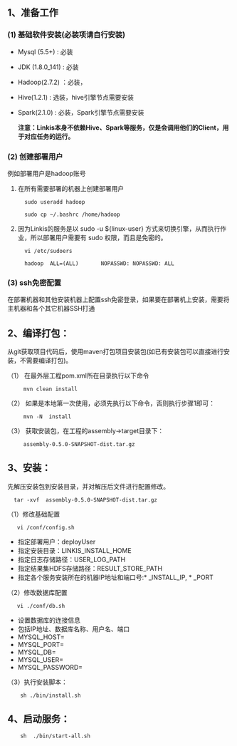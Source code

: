 ## 1、准备工作

### (1) 基础软件安装(必装项请自行安装)

- Mysql (5.5+) : 必装
- JDK (1.8.0_141) : 必装
- Hadoop(2.7.2) ：必装， 
- Hive(1.2.1) : 选装，hive引擎节点需要安装
- Spark(2.1.0) :  必装，Spark引擎节点需要安装

  **注意：Linkis本身不依赖Hive、Spark等服务，仅是会调用他们的Client，用于对应任务的运行。**

### (2) 创建部署用户

例如部署用户是hadoop账号

1. 在所有需要部署的机器上创建部署用户
   
         sudo useradd hadoop
     
         sudo cp ~/.bashrc /home/hadoop

2. 因为Linkis的服务是以 sudo -u ${linux-user} 方式来切换引擎，从而执行作业，所以部署用户需要有 sudo 权限，而且是免密的。

         vi /etc/sudoers

         hadoop  ALL=(ALL)       NOPASSWD: NOPASSWD: ALL

### (3) ssh免密配置

在部署机器和其他安装机器上配置ssh免密登录，如果要在部署机上安装，需要将主机器和各个其它机器SSH打通


## 2、编译打包：
   从git获取项目代码后，使用maven打包项目安装包(如已有安装包可以直接进行安装，不需要编译打包)。
   
   （1） 在最外层工程pom.xml所在目录执行以下命令
   
         mvn clean install
   （2） 如果是本地第一次使用，必须先执行以下命令，否则执行步骤1即可：
   
         mvn -N  install
   （3） 获取安装包，在工程的assembly->target目录下：
   
         assembly-0.5.0-SNAPSHOT-dist.tar.gz
          
## 3、安装：
   先解压安装包到安装目录，并对解压后文件进行配置修改。
   
      tar -xvf  assembly-0.5.0-SNAPSHOT-dist.tar.gz
   （1）修改基础配置  
   
       vi /conf/config.sh   
        
   - 指定部署用户：deployUser
   - 指定安装目录：LINKIS_INSTALL_HOME
   - 指定日志存储路径：USER_LOG_PATH
   - 指定结果集HDFS存储路径：RESULT_STORE_PATH
   - 指定各个服务安装所在的机器IP地址和端口号:* _INSTALL_IP, * _PORT
        
   （2）修改数据库配置 
   
       vi ./conf/db.sh 
            
   - 设置数据库的连接信息
   - 包括IP地址、数据库名称、用户名、端口
   - MYSQL_HOST=
   - MYSQL_PORT=
   - MYSQL_DB=
   - MYSQL_USER=
   - MYSQL_PASSWORD=

   （3）执行安装脚本：
   
        sh ./bin/install.sh       

## 4、启动服务：
        sh  ./bin/start-all.sh